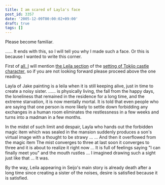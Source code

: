 ```yaml
---
title: I am scared of Layla's face
post_id: 3357
date: '2005-12-09T00:00:02+09:00'
draft: true
tags: []
---
```


Please become familiar.

...... It ends with this, so I will tell you why I made such a face. Or this is because I wanted to write this corner.

First of [all, I](https://danmaq.com/!/leila/tha_leila.txt) will mention [the Leila section](https://danmaq.com/!/leila/tha_leila.txt) of the [setting of Tokijo castle character,](https://danmaq.com/!/leila/tha_leila.txt) so if you are not looking forward please proceed above the one reading.

Layla of Jake painting is a leila when it is still keeping alive, just in time to create a noisy sister. ...... is physically living, the fall from the happy days, the loneliness that remained in the residence for a long time, and the extreme starvation, it is now mentally mortal. It is told that even people who are saying that one person is more likely to settle down forbidding any exchanges in a human room eliminates the restlessness in a few weeks and turns into a madman in a few months.

In the midst of such limit and despair, Layla who hands out the forbidden magic item which was sealed in the mansion suddenly produces a son's virtual image with a thought to be strawy ... ... And then it overflowed from the magic item The mist converges to three at last soon it converges to three and it is about to realize it right now ... It is full of feelings saying "I can finally meet you" and the mouth rustles ... I imagined drawing such a sight just like that ... It was.

By the way, Leila appearing in Seijo's main story is already death after a long time since creating a sister of the noises, desire is satisfied because it is satisfied.
